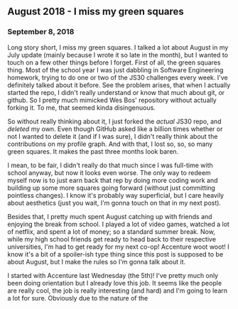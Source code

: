 ## August 2018 - I miss my green squares

### September 8, 2018

Long story short, I miss my green squares. I talked a lot about August in my July update (mainly because I wrote it so late in the month), but I wanted to touch on a few other things before I forget. First of all, the green squares thing. Most of the school year I was just dabbling in Software Engineering homework, trying to do one or two of the JS30 challenges every week. I've definitely talked about it before. See the problem arises, that when I actually started the repo, I didn't really understand or know that much about git, or github. So I pretty much mimicked Wes Bos' repository without actually forking it. To me, that seemed kinda disingenuous.

So without really thinking about it, I just forked the _actual_ JS30 repo, and _deleted_ my own. Even though GitHub asked like a billion times whether or not I wanted to delete it (and if I was sure), I didn't really think about the contributions on my profile graph. And with that, I lost so, so, so many green squares. It makes the past three months look baren.

I mean, to be fair, I didn't really do that much since I was full-time with school anyway, but now it looks even worse. The only way to redeem myself now is to just earn back that rep by doing more coding work and building up some more squares going forward (without just committing pointless changes). I know it's probably way superficial, but I care heavily about aesthetics (just you wait, I'm gonna touch on that in my next post).

Besides that, I pretty much spent August catching up with friends and enjoying the break from school. I played a lot of video games, watched a lot of netflix, and spent a lot of money; so a standard summer break. Now, while my high school friends get ready to head back to their respective universities, I'm had to get ready for my next co-op! Accenture woot woot! I know it's a bit of a spoiler-ish type thing since this post is supposed to be about August, but I make the rules so I'm gonna talk about it. 

I started with Accenture last Wednesday (the 5th)! I've pretty much only been doing orientation but I already love this job. It seems like the people are really cool, the job is really interesting (and hard) and I'm going to learn a lot for sure. Obviously due to the nature of the 